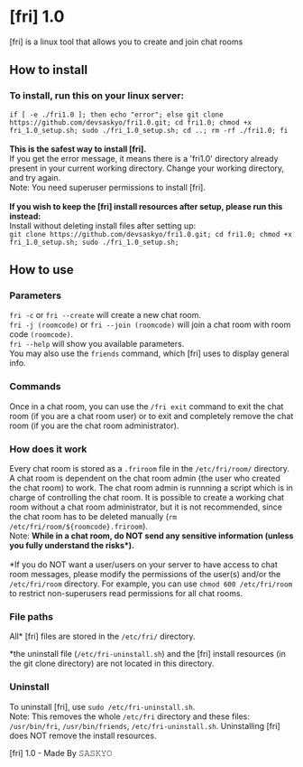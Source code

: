 # [fri] 1.0
[fri] is a linux tool that allows you to create and join chat rooms

## How to install
### To install, run this on your linux server:
`if [ -e ./fri1.0 ]; then echo "error"; else git clone https://github.com/devsaskyo/fri1.0.git; cd fri1.0; chmod +x fri_1.0_setup.sh; sudo ./fri_1.0_setup.sh; cd ..; rm -rf ./fri1.0; fi`
<br>
<br>
**This is the safest way to install [fri].**
<br>
If you get the error message, it means there is a 'fri1.0' directory already present in your current working directory. Change your working directory, and try again.
<br>
Note: You need superuser permissions to install [fri].
<br>
<br>
**If you wish to keep the [fri] install resources after setup, please run this instead:**
<br>
Install without deleting install files after setting up:<br>
`git clone https://github.com/devsaskyo/fri1.0.git; cd fri1.0; chmod +x fri_1.0_setup.sh; sudo ./fri_1.0_setup.sh;`

## How to use
### Parameters
`fri -c` or `fri --create` will create a new chat room.
<br>
`fri -j (roomcode)` or `fri --join (roomcode)` will join a chat room with room code `(roomcode)`.
<br>
`fri --help` will show you available parameters.
<br>
You may also use the `friends` command, which [fri] uses to display general info.

### Commands
Once in a chat room, you can use the `/fri exit` command to exit the chat room (if you are a chat room user) or to exit and completely remove the chat room (if you are the chat room administrator).

### How does it work
Every chat room is stored as a `.friroom` file in the `/etc/fri/room/` directory. A chat room is dependent on the chat room admin (the user who created the chat room) to work. The chat room admin is runnning a script which is in charge of controlling the chat room. It is possible to create a working chat room without a chat room administrator, but it is not recommended, since the chat room has to be deleted manually (`rm /etc/fri/room/${roomcode}.friroom`).
<br>
Note: **While in a chat room, do NOT send any sensitive information (unless you fully understand the risks\*).**
<br>
<br>
*If you do NOT want a user/users on your server to have access to chat room messages, please modify the permissions of the user(s) and/or the `/etc/fri/room` directory. For example, you can use `chmod 600 /etc/fri/room` to restrict non-superusers read permissions for all chat rooms.

### File paths
All* [fri] files are stored in the `/etc/fri/` directory.

*the uninstall file (`/etc/fri-uninstall.sh`) and the [fri] install resources (in the git clone directory) are not located in this directory.

### Uninstall
To uninstall [fri], use `sudo /etc/fri-uninstall.sh`.
<br>
Note: This removes the whole `/etc/fri` directory and these files: `/usr/bin/fri`, `/usr/bin/friends`, `/etc/fri-uninstall.sh`. Uninstalling [fri] does NOT remove the install resources.

[fri] 1.0 - Made By 𝚂𝙰𝚂𝙺𝚈𝙾
